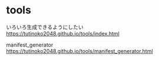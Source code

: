 # tools
いろいろ生成できるようにしたい
<br>
https://tutinoko2048.github.io/tools/index.html

manifest_generator<br>
https://tutinoko2048.github.io/tools/manifest_generator.html
